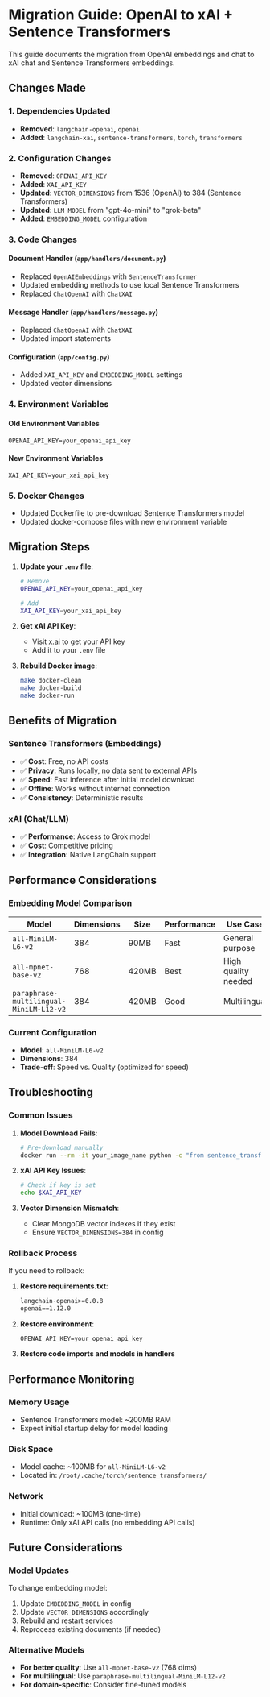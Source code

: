# Migration Guide: OpenAI to xAI + Sentence Transformers

This guide documents the migration from OpenAI embeddings and chat to xAI chat and Sentence Transformers embeddings.

## Changes Made

### 1. Dependencies Updated
- **Removed**: `langchain-openai`, `openai`
- **Added**: `langchain-xai`, `sentence-transformers`, `torch`, `transformers`

### 2. Configuration Changes
- **Removed**: `OPENAI_API_KEY`
- **Added**: `XAI_API_KEY`
- **Updated**: `VECTOR_DIMENSIONS` from 1536 (OpenAI) to 384 (Sentence Transformers)
- **Updated**: `LLM_MODEL` from "gpt-4o-mini" to "grok-beta"
- **Added**: `EMBEDDING_MODEL` configuration

### 3. Code Changes

#### Document Handler (`app/handlers/document.py`)
- Replaced `OpenAIEmbeddings` with `SentenceTransformer`
- Updated embedding methods to use local Sentence Transformers
- Replaced `ChatOpenAI` with `ChatXAI`

#### Message Handler (`app/handlers/message.py`)
- Replaced `ChatOpenAI` with `ChatXAI`
- Updated import statements

#### Configuration (`app/config.py`)
- Added `XAI_API_KEY` and `EMBEDDING_MODEL` settings
- Updated vector dimensions

### 4. Environment Variables

#### Old Environment Variables
```env
OPENAI_API_KEY=your_openai_api_key
```

#### New Environment Variables
```env
XAI_API_KEY=your_xai_api_key
```

### 5. Docker Changes
- Updated Dockerfile to pre-download Sentence Transformers model
- Updated docker-compose files with new environment variable

## Migration Steps

1. **Update your `.env` file**:
   ```bash
   # Remove
   OPENAI_API_KEY=your_openai_api_key
   
   # Add
   XAI_API_KEY=your_xai_api_key
   ```

2. **Get xAI API Key**:
   - Visit [x.ai](https://x.ai/) to get your API key
   - Add it to your `.env` file

3. **Rebuild Docker image**:
   ```bash
   make docker-clean
   make docker-build
   make docker-run
   ```

## Benefits of Migration

### Sentence Transformers (Embeddings)
- ✅ **Cost**: Free, no API costs
- ✅ **Privacy**: Runs locally, no data sent to external APIs
- ✅ **Speed**: Fast inference after initial model download
- ✅ **Offline**: Works without internet connection
- ✅ **Consistency**: Deterministic results

### xAI (Chat/LLM)
- ✅ **Performance**: Access to Grok model
- ✅ **Cost**: Competitive pricing
- ✅ **Integration**: Native LangChain support

## Performance Considerations

### Embedding Model Comparison
| Model | Dimensions | Size | Performance | Use Case |
|-------|------------|------|-------------|----------|
| `all-MiniLM-L6-v2` | 384 | 90MB | Fast | General purpose |
| `all-mpnet-base-v2` | 768 | 420MB | Best | High quality needed |
| `paraphrase-multilingual-MiniLM-L12-v2` | 384 | 420MB | Good | Multilingual |

### Current Configuration
- **Model**: `all-MiniLM-L6-v2`
- **Dimensions**: 384
- **Trade-off**: Speed vs. Quality (optimized for speed)

## Troubleshooting

### Common Issues

1. **Model Download Fails**:
   ```bash
   # Pre-download manually
   docker run --rm -it your_image_name python -c "from sentence_transformers import SentenceTransformer; SentenceTransformer('all-MiniLM-L6-v2')"
   ```

2. **xAI API Key Issues**:
   ```bash
   # Check if key is set
   echo $XAI_API_KEY
   ```

3. **Vector Dimension Mismatch**:
   - Clear MongoDB vector indexes if they exist
   - Ensure `VECTOR_DIMENSIONS=384` in config

### Rollback Process

If you need to rollback:

1. **Restore requirements.txt**:
   ```txt
   langchain-openai>=0.0.8
   openai==1.12.0
   ```

2. **Restore environment**:
   ```env
   OPENAI_API_KEY=your_openai_api_key
   ```

3. **Restore code imports and models in handlers**

## Performance Monitoring

### Memory Usage
- Sentence Transformers model: ~200MB RAM
- Expect initial startup delay for model loading

### Disk Space
- Model cache: ~100MB for `all-MiniLM-L6-v2`
- Located in: `/root/.cache/torch/sentence_transformers/`

### Network
- Initial download: ~100MB (one-time)
- Runtime: Only xAI API calls (no embedding API calls)

## Future Considerations

### Model Updates
To change embedding model:
1. Update `EMBEDDING_MODEL` in config
2. Update `VECTOR_DIMENSIONS` accordingly
3. Rebuild and restart services
4. Reprocess existing documents (if needed)

### Alternative Models
- **For better quality**: Use `all-mpnet-base-v2` (768 dims)
- **For multilingual**: Use `paraphrase-multilingual-MiniLM-L12-v2`
- **For domain-specific**: Consider fine-tuned models
